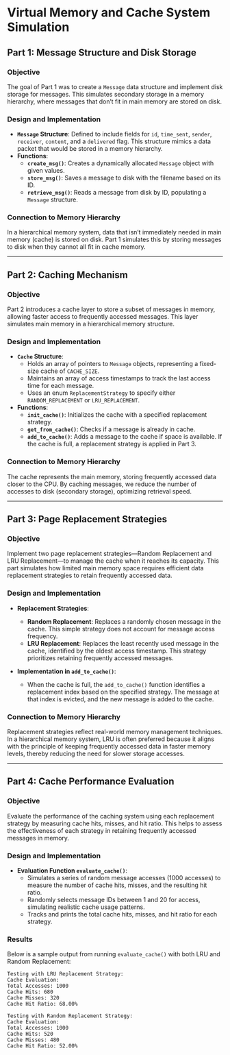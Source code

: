 # Virtual Memory and Cache System Simulation



## Part 1: Message Structure and Disk Storage

### Objective
The goal of Part 1 was to create a `Message` data structure and implement disk storage for messages. This simulates secondary storage in a memory hierarchy, where messages that don’t fit in main memory are stored on disk.

### Design and Implementation

- **`Message` Structure**: Defined to include fields for `id`, `time_sent`, `sender`, `receiver`, `content`, and a `delivered` flag. This structure mimics a data packet that would be stored in a memory hierarchy.
- **Functions**:
  - **`create_msg()`**: Creates a dynamically allocated `Message` object with given values.
  - **`store_msg()`**: Saves a message to disk with the filename based on its ID.
  - **`retrieve_msg()`**: Reads a message from disk by ID, populating a `Message` structure.
  
### Connection to Memory Hierarchy
In a hierarchical memory system, data that isn’t immediately needed in main memory (cache) is stored on disk. Part 1 simulates this by storing messages to disk when they cannot all fit in cache memory.

---

## Part 2: Caching Mechanism

### Objective
Part 2 introduces a cache layer to store a subset of messages in memory, allowing faster access to frequently accessed messages. This layer simulates main memory in a hierarchical memory structure.

### Design and Implementation

- **`Cache` Structure**:
  - Holds an array of pointers to `Message` objects, representing a fixed-size cache of `CACHE_SIZE`.
  - Maintains an array of access timestamps to track the last access time for each message.
  - Uses an enum `ReplacementStrategy` to specify either `RANDOM_REPLACEMENT` or `LRU_REPLACEMENT`.
- **Functions**:
  - **`init_cache()`**: Initializes the cache with a specified replacement strategy.
  - **`get_from_cache()`**: Checks if a message is already in cache.
  - **`add_to_cache()`**: Adds a message to the cache if space is available. If the cache is full, a replacement strategy is applied in Part 3.

### Connection to Memory Hierarchy
The cache represents the main memory, storing frequently accessed data closer to the CPU. By caching messages, we reduce the number of accesses to disk (secondary storage), optimizing retrieval speed.

---

## Part 3: Page Replacement Strategies

### Objective
Implement two page replacement strategies—Random Replacement and LRU Replacement—to manage the cache when it reaches its capacity. This part simulates how limited main memory space requires efficient data replacement strategies to retain frequently accessed data.

### Design and Implementation

- **Replacement Strategies**:
  - **Random Replacement**: Replaces a randomly chosen message in the cache. This simple strategy does not account for message access frequency.
  - **LRU Replacement**: Replaces the least recently used message in the cache, identified by the oldest access timestamp. This strategy prioritizes retaining frequently accessed messages.
  
- **Implementation in `add_to_cache()`**:
  - When the cache is full, the `add_to_cache()` function identifies a replacement index based on the specified strategy. The message at that index is evicted, and the new message is added to the cache.

### Connection to Memory Hierarchy
Replacement strategies reflect real-world memory management techniques. In a hierarchical memory system, LRU is often preferred because it aligns with the principle of keeping frequently accessed data in faster memory levels, thereby reducing the need for slower storage accesses.

---

## Part 4: Cache Performance Evaluation

### Objective
Evaluate the performance of the caching system using each replacement strategy by measuring cache hits, misses, and hit ratio. This helps to assess the effectiveness of each strategy in retaining frequently accessed messages in memory.

### Design and Implementation

- **Evaluation Function `evaluate_cache()`**:
  - Simulates a series of random message accesses (1000 accesses) to measure the number of cache hits, misses, and the resulting hit ratio.
  - Randomly selects message IDs between 1 and 20 for access, simulating realistic cache usage patterns.
  - Tracks and prints the total cache hits, misses, and hit ratio for each strategy.

### Results

Below is a sample output from running `evaluate_cache()` with both LRU and Random Replacement:

```plaintext
Testing with LRU Replacement Strategy:
Cache Evaluation:
Total Accesses: 1000
Cache Hits: 680
Cache Misses: 320
Cache Hit Ratio: 68.00%

Testing with Random Replacement Strategy:
Cache Evaluation:
Total Accesses: 1000
Cache Hits: 520
Cache Misses: 480
Cache Hit Ratio: 52.00%
